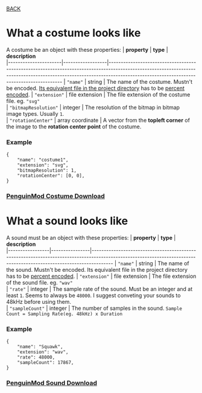 [BACK](sprites.md)

# What a costume looks like
A costume be an object with these properties:
| **property**         | **type**         | **description**                                                                                                                                                                                                       
|----------------------|------------------|-----------------------------------------------------------------------------------------------------------------------------------------------------------------------------------------------------------------------
| `"name"`             | string           | The name of the costume. Mustn't be encoded. [Its equivalent file in the project directory](main.md#what-a-pypenguin-project-looks-like) has to be [percent encoded](https://en.wikipedia.org/wiki/Percent-encoding). 
| `"extension"`        | file extension   | The file extension of the costume file. eg. `"svg"`                                                                                                                                                                   
| `"bitmapResolution"` | integer          | The resolution of the bitmap in bitmap image types. Usually `1`.                                                                                                                                                      
| `"rotationCenter"`   | array coordinate | A vector from the **topleft corner** of the image to the **rotation center point** of the costume.       

### Example
```
{
    "name": "costume1",
    "extension": "svg",
    "bitmapResolution": 1,
    "rotationCenter": [0, 0],
}
```
### [PenguinMod Costume Download](asset_links.md#costumes)

# What a sound looks like
A sound must be an object with these properties:
| **property**    | **type**       | **description**                                                                                                                                                     
|-----------------|----------------|---------------------------------------------------------------------------------------------------------------------------------------------------------------------
| `"name"`        | string         | The name of the sound. Mustn't be encoded. Its equivalent file in the project directory has to be [percent encoded](https://en.wikipedia.org/wiki/Percent-encoding).
| `"extension"`   | file extension | The file extension of the sound file. eg. `"wav"`                                                                                                                   
| `"rate"`        | integer        |  The sample rate of the sound. Must be an integer and at least `1`. Seems to always be `48000`. I suggest conveting your sounds to 48kHz before using them.         
| `"sampleCount"` | integer        | The number of samples in the sound. `Sample Count = Sampling Rate(eg. 48kHz) x Duration`                                                                            


### Example
```
{
    "name": "Squawk",
    "extension": "wav",
    "rate": 48000,
    "sampleCount": 17867,
}
```
### [PenguinMod Sound Download](asset_links.md#sounds)
